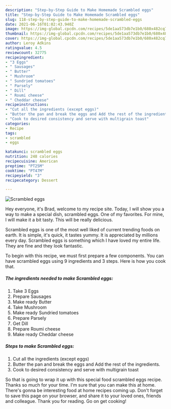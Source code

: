 ```yaml
---
description: "Step-by-Step Guide to Make Homemade Scrambled eggs"
title: "Step-by-Step Guide to Make Homemade Scrambled eggs"
slug: 118-step-by-step-guide-to-make-homemade-scrambled-eggs
date: 2021-06-16T01:02:43.940Z
image: https://img-global.cpcdn.com/recipes/5de1aa573db7e1b0/680x482cq70/scrambled-eggs-recipe-main-photo.jpg
thumbnail: https://img-global.cpcdn.com/recipes/5de1aa573db7e1b0/680x482cq70/scrambled-eggs-recipe-main-photo.jpg
cover: https://img-global.cpcdn.com/recipes/5de1aa573db7e1b0/680x482cq70/scrambled-eggs-recipe-main-photo.jpg
author: Leroy Adkins
ratingvalue: 4.5
reviewcount: 32775
recipeingredient:
- "3 Eggs"
- " Sausages"
- " Butter"
- " Mushroom"
- " Sundried tomatoes"
- " Parsely"
- " Dill"
- " Roumi cheese"
- " Cheddar cheese"
recipeinstructions:
- "Cut all the ingredients (except eggs)"
- "Butter the pan and break the eggs and Add the rest of the ingredients."
- "Cook to desired consistency and serve with multigrain toast"
categories:
- Recipe
tags:
- scrambled
- eggs

katakunci: scrambled eggs 
nutrition: 248 calories
recipecuisine: American
preptime: "PT25M"
cooktime: "PT47M"
recipeyield: "3"
recipecategory: Dessert

---
```



![Scrambled eggs](https://img-global.cpcdn.com/recipes/5de1aa573db7e1b0/680x482cq70/scrambled-eggs-recipe-main-photo.jpg)

Hey everyone, it's Brad, welcome to my recipe site. Today, I will show you a way to make a special dish, scrambled eggs. One of my favorites. For mine, I will make it a bit tasty. This will be really delicious.



Scrambled eggs is one of the most well liked of current trending foods on earth. It is simple, it's quick, it tastes yummy. It is appreciated by millions every day. Scrambled eggs is something which I have loved my entire life. They are fine and they look fantastic.


To begin with this recipe, we must first prepare a few components. You can have scrambled eggs using 9 ingredients and 3 steps. Here is how you cook that.

<!--inarticleads1-->

##### The ingredients needed to make Scrambled eggs:

1. Take 3 Eggs
1. Prepare  Sausages
1. Make ready  Butter
1. Take  Mushroom
1. Make ready  Sundried tomatoes
1. Prepare  Parsely
1. Get  Dill
1. Prepare  Roumi cheese
1. Make ready  Cheddar cheese




<!--inarticleads2-->

##### Steps to make Scrambled eggs:

1. Cut all the ingredients (except eggs)
1. Butter the pan and break the eggs and Add the rest of the ingredients.
1. Cook to desired consistency and serve with multigrain toast




So that is going to wrap it up with this special food scrambled eggs recipe. Thanks so much for your time. I'm sure that you can make this at home. There's gonna be interesting food at home recipes coming up. Don't forget to save this page on your browser, and share it to your loved ones, friends and colleague. Thank you for reading. Go on get cooking!
